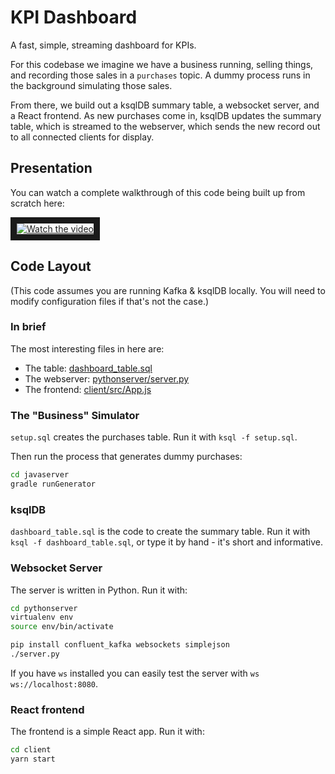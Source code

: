 # KPI Dashboard

A fast, simple, streaming dashboard for KPIs.

For this codebase we imagine we have a business running, selling
things, and recording those sales in a `purchases` topic. A dummy process
runs in the background simulating those sales.

From there, we build out a ksqlDB summary table, a websocket server,
and a React frontend. As new purchases come in, ksqlDB updates the
summary table, which is streamed to the webserver, which sends the new
record out to all connected clients for display.

## Presentation

You can watch a complete walkthrough of this code being built up from scratch here:

<a href="http://www.youtube.com/watch?feature=player_embedded&v=wirjC_Zp2ZY" target="_blank">
 <img src="http://img.youtube.com/vi/wirjC_Zp2ZY/mqdefault.jpg" alt="Watch the video"  border="10" />
</a>

## Code Layout

(This code assumes you are running Kafka & ksqlDB locally. You will
need to modify configuration files if that's not the case.)

### In brief

The most interesting files in here are:

* The table: [dashboard_table.sql](dashboard_table.sql)
* The webserver: [pythonserver/server.py](pythonserver/server.py)
* The frontend: [client/src/App.js](client/src/App.js)

### The "Business" Simulator

`setup.sql` creates the purchases table. Run it with `ksql -f setup.sql`.

Then run the process that generates dummy purchases:

```sh
cd javaserver
gradle runGenerator
```

### ksqlDB

`dashboard_table.sql` is the code to create the summary table. Run it
with `ksql -f dashboard_table.sql`, or type it by hand - it's short
and informative.

### Websocket Server

The server is written in Python. Run it with:

``` sh
cd pythonserver
virtualenv env
source env/bin/activate

pip install confluent_kafka websockets simplejson
./server.py
```

If you have `ws` installed you can easily test the server with `ws ws://localhost:8080`.

### React frontend

The frontend is a simple React app. Run it with:


```sh
cd client
yarn start
```
